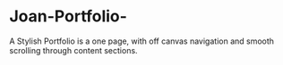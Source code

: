 # Joan-Portfolio-
A Stylish Portfolio is a one page, with off canvas navigation and smooth scrolling through content sections.
